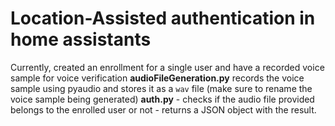 # Location-Assisted authentication in home assistants
Currently, created an enrollment for a single user and have a recorded voice sample for voice verification
**audioFileGeneration.py** records the voice sample using pyaudio and stores it as a `wav` file (make sure to rename the voice sample being generated)
**auth.py** - checks if the audio file provided belongs to the enrolled user or not - returns a JSON object with the result.
